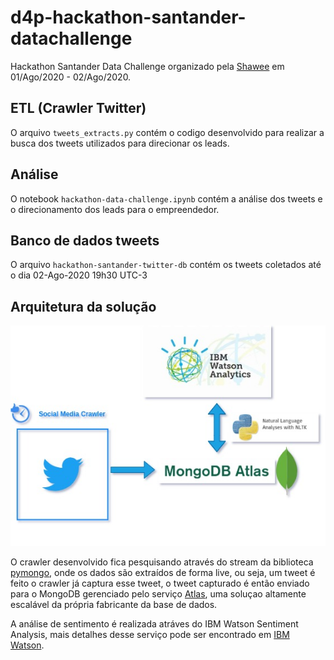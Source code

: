 # d4p-hackathon-santander-datachallenge
Hackathon Santander Data Challenge organizado pela [Shawee](https://shawee.io/) em 01/Ago/2020 - 02/Ago/2020.

## ETL (Crawler Twitter)

O arquivo `tweets_extracts.py` contém o codigo desenvolvido para realizar a busca dos tweets utilizados para direcionar os leads.

## Análise

O notebook `hackathon-data-challenge.ipynb` contém a análise dos tweets e o direcionamento dos leads para o empreendedor.

## Banco de dados tweets

O arquivo `hackathon-santander-twitter-db` contém os tweets coletados até o dia 02-Ago-2020 19h30 UTC-3

## Arquitetura da solução

![Alt text](img/arquiterura_solucao.jpg?raw=true "Title")

O crawler desenvolvido fica pesquisando através do stream da biblioteca [pymongo](https://pymongo.readthedocs.io/en/stable/), onde os dados são extraídos de forma live, ou seja, um tweet é feito o crawler já captura esse tweet, o tweet capturado é então enviado para o MongoDB gerenciado pelo serviço [Atlas](https://www.mongodb.com/cloud/atlas), uma soluçao altamente escalável da própria fabricante da base de dados.

A análise de sentimento é realizada atráves do IBM Watson Sentiment Analysis, mais detalhes desse serviço pode ser encontrado em [IBM Watson](https://cloud.ibm.com/apidocs/natural-language-understanding?code=python#sentiment).
